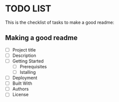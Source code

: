 # TODO LIST

This is the checklist of tasks to make a good readme:

## Making a good readme 

- [ ] Project title
 - [ ] Description
 - [ ] Getting Started
   - [ ] Prerequisites
   - [ ] Istalling
  - [ ] Deployment
  - [ ] Built With
  - [ ] Authors
  - [ ] License